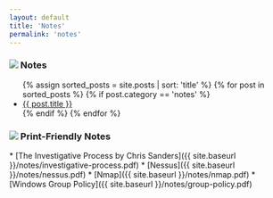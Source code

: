 ```yaml
---
layout: default
title: 'Notes'
permalink: 'notes'
---
```


<h3><img src="{{ site.baseurl }}/_assets/notes.png"> Notes</h3>
<ul class="notes-list">
  {% assign sorted_posts = site.posts | sort: 'title' %}
  {% for post in sorted_posts %}
    {% if post.category == 'notes' %}
      <li>
        <a href="{{ post.url | relative_url }}">
          {{ post.title }}
        </a>
      </li>
    {% endif %}
  {% endfor %}
</ul>

<h3><img src="{{ site.baseurl }}/_assets/notes.png"> Print-Friendly Notes</h3>
* [The Investigative Process by Chris Sanders]({{ site.baseurl }}/notes/investigative-process.pdf)  
* [Nessus]({{ site.baseurl }}/notes/nessus.pdf)  
* [Nmap]({{ site.baseurl }}/notes/nmap.pdf)  
* [Windows Group Policy]({{ site.baseurl }}/notes/group-policy.pdf)  
